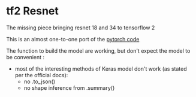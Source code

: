 # tf2 Resnet
The missing piece bringing resnet 18 and 34 to tensorflow 2


This is an almost one-to-one port of the [pytorch code](https://github.com/pytorch/vision/blob/master/torchvision/models/resnet.py)


The function to build the model are working, but don't expect the model to be convenient :

* most of the interesting methods of Keras model don't work (as stated per the official docs):
    * no .to_json()
    * no shape inference from .summary()
